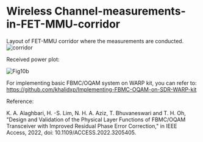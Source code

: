 # Wireless Channel-measurements-in-FET-MMU-corridor
Layout of FET-MMU corridor where the measurements are conducted.
![corridor](https://user-images.githubusercontent.com/26537727/160594024-c01080a8-ccf9-4b29-ac31-f2842b03c7ad.png)


Received power plot:

![Fig10b](https://user-images.githubusercontent.com/26537727/179658011-c0905346-b6e5-4cb5-9df5-c66546949d64.jpg)



For implementing basic FBMC/OQAM system on WARP kit, you can refer to:
https://github.com/khalidxp/Implementing-FBMC-OQAM-on-SDR-WARP-kit


Reference:

K. A. Alaghbari, H. -S. Lim, N. H. A. Aziz, T. Bhuvaneswari and T. H. Oh, "Design and Validation of the Physical Layer Functions of FBMC/OQAM Transceiver with Improved Residual Phase Error Correction," in IEEE Access, 2022, doi: 10.1109/ACCESS.2022.3205405.
